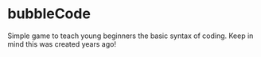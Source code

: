 # bubbleCode
Simple game to teach young beginners the basic syntax of coding. Keep in mind this was created years ago!
